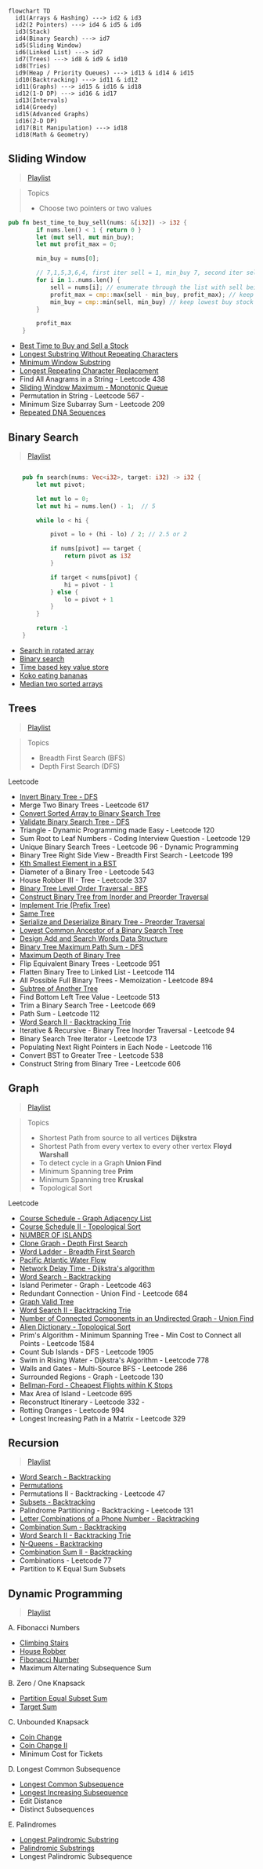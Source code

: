 ```mermaid

flowchart TD
  id1(Arrays & Hashing) ---> id2 & id3
  id2(2 Pointers) ---> id4 & id5 & id6
  id3(Stack)
  id4(Binary Search) ---> id7
  id5(Sliding Window)
  id6(Linked List) ---> id7
  id7(Trees) ---> id8 & id9 & id10
  id8(Tries)
  id9(Heap / Priority Queues) ---> id13 & id14 & id15
  id10(Backtracking) ---> id11 & id12
  id11(Graphs) ---> id15 & id16 & id18
  id12(1-D DP) ---> id16 & id17
  id13(Intervals)
  id14(Greedy)
  id15(Advanced Graphs)
  id16(2-D DP)
  id17(Bit Manipulation) ---> id18
  id18(Math & Geometry)
```



## Sliding Window
> [Playlist](https://www.youtube.com/watch?v=1pkOgXD63yU&list=PLot-Xpze53leOBgcVsJBEGrHPd_7x_koV)

> Topics
> - Choose two pointers or two values

```rust
pub fn best_time_to_buy_sell(nums: &[i32]) -> i32 {
        if nums.len() < 1 { return 0 }
        let (mut sell, mut min_buy);
        let mut profit_max = 0;

        min_buy = nums[0];

        // 7,1,5,3,6,4, first iter sell = 1, min_buy 7, second iter sell = 5, min_buy 1
        for i in 1..nums.len() {
            sell = nums[i]; // enumerate through the list with sell being current element
            profit_max = cmp::max(sell - min_buy, profit_max); // keep highest
            min_buy = cmp::min(sell, min_buy) // keep lowest buy stock
        }

        profit_max
    }
```

- [Best Time to Buy and Sell a Stock](https://github.com/brpandey/leetcode/blob/master/rust/src/p0121_best_time_to_buy_sell.rs)
- [Longest Substring Without Repeating Characters](https://github.com/brpandey/leetcode/blob/master/rust/src/p0003_longest_substr_no_repeat.rs)
- [Minimum Window Substring](https://github.com/brpandey/leetcode/blob/master/rust/src/p0076_minimum_window_substring.rs)
- [Longest Repeating Character Replacement](https://github.com/brpandey/leetcode/blob/master/rust/src/p0424_longest_repeating_char_replacement.rs)
- Find All Anagrams in a String - Leetcode 438
- [Sliding Window Maximum - Monotonic Queue](https://github.com/brpandey/leetcode/blob/master/rust/src/p0239_sliding_window_maximum.rs)
- Permutation in String - Leetcode 567 -
- Minimum Size Subarray Sum - Leetcode 209
- [Repeated DNA Sequences](https://github.com/brpandey/leetcode/blob/master/rust/src/p0187_repeated_dna_sequence.rs)

## Binary Search
> [Playlist](https://www.youtube.com/playlist?list=PLot-Xpze53leNZQd0iINpD-MAhMOMzWvO)

```rust

    pub fn search(nums: Vec<i32>, target: i32) -> i32 {
        let mut pivot;

        let mut lo = 0;
        let mut hi = nums.len() - 1;  // 5

        while lo < hi {

            pivot = lo + (hi - lo) / 2; // 2.5 or 2

            if nums[pivot] == target {
                return pivot as i32
            }

            if target < nums[pivot] {
                hi = pivot - 1
            } else {
                lo = pivot + 1
            }
        }

        return -1
    }
 ```

- [Search in rotated array](https://github.com/brpandey/leetcode/blob/master/rust/src/p0033_search_in_rotated_sorted_array.rs)
- [Binary search](https://github.com/brpandey/leetcode/blob/master/rust/src/p0704_binary_search.rs)
- [Time based key value store](https://github.com/brpandey/leetcode/blob/master/rust/src/p0981_time_based_key_value_store.rs)
- [Koko eating bananas](https://github.com/brpandey/leetcode/blob/master/rust/src/p0875_koko_eating_bananas.rs)
- [Median two sorted arrays](https://github.com/brpandey/leetcode/blob/master/rust/src/p0004_median_two_sorted_arrays.rs)

## Trees
> [Playlist](https://www.youtube.com/watch?v=OnSn2XEQ4MY&list=PLot-Xpze53ldg4pN6PfzoJY7KsKcxF1jg&index=2&t=0s)

> Topics
> - Breadth First Search (BFS)
> - Depth First Search (DFS)

Leetcode
- [Invert Binary Tree - DFS](https://github.com/brpandey/leetcode/blob/master/rust/src/p0226_invert_binary_tree.rs)
- Merge Two Binary Trees - Leetcode 617
- [Convert Sorted Array to Binary Search Tree](https://github.com/brpandey/leetcode/blob/master/rust/src/p0108_convert_sorted_array_to_bst.rs)
- [Validate Binary Search Tree - DFS](https://github.com/brpandey/leetcode/blob/master/rust/src/p0098_validate_binary_search_tree.rs)
- Triangle - Dynamic Programming made Easy - Leetcode 120
- Sum Root to Leaf Numbers - Coding Interview Question - Leetcode 129
- Unique Binary Search Trees - Leetcode 96 - Dynamic Programming
- Binary Tree Right Side View - Breadth First Search - Leetcode 199
- [Kth Smallest Element in a BST](https://github.com/brpandey/leetcode/blob/master/rust/src/p0230_kth_smallest_element_in_bst.rs)
- Diameter of a Binary Tree - Leetcode 543
- House Robber III - Tree - Leetcode 337
- [Binary Tree Level Order Traversal - BFS](https://github.com/brpandey/leetcode/blob/master/rust/src/p0102_binary_tree_level_order_traversal.rs)
- [Construct Binary Tree from Inorder and Preorder Traversal](https://github.com/brpandey/leetcode/blob/master/rust/src/p0105_construct_binary_tree_from_preorder_and_inorder_traversal.rs)
- [Implement Trie (Prefix Tree)](https://github.com/brpandey/leetcode/blob/master/rust/src/p0208_implement_trie.rs)
- [Same Tree](https://github.com/brpandey/leetcode/blob/master/rust/src/p0100_same_tree.rs)
- [Serialize and Deserialize Binary Tree - Preorder Traversal](https://github.com/brpandey/leetcode/blob/master/rust/src/p0297_serialize_and_deserialize_binary_tree.rs)
- [Lowest Common Ancestor of a Binary Search Tree](https://github.com/brpandey/leetcode/blob/master/rust/src/p0235_lowest_common_ancestor_of_a_binary_tree.rs)
- [Design Add and Search Words Data Structure](https://github.com/brpandey/leetcode/blob/master/rust/src/p0211_add_and_search_word.rs)
- [Binary Tree Maximum Path Sum - DFS](https://github.com/brpandey/leetcode/blob/master/rust/src/p0124_binary_tree_max_path_sum.rs)
- [Maximum Depth of Binary Tree](https://github.com/brpandey/leetcode/blob/master/rust/src/p0104_maximum_depth_of_binary_tree.rs)
- Flip Equivalent Binary Trees - Leetcode 951
- Flatten Binary Tree to Linked List - Leetcode 114 
- All Possible Full Binary Trees - Memoization - Leetcode 894
- [Subtree of Another Tree](https://github.com/brpandey/leetcode/blob/master/rust/src/p0572_subtree_of_another_tree.rs)
- Find Bottom Left Tree Value - Leetcode 513
- Trim a Binary Search Tree - Leetcode 669
- Path Sum - Leetcode 112
- [Word Search II - Backtracking Trie](https://github.com/brpandey/leetcode/blob/master/rust/src/p0212_word_search_ii.rs)
- Iterative & Recursive - Binary Tree Inorder Traversal - Leetcode 94
- Binary Search Tree Iterator - Leetcode 173
- Populating Next Right Pointers in Each Node - Leetcode 116
- Convert BST to Greater Tree - Leetcode 538
- Construct String from Binary Tree - Leetcode 606

## Graph
> [Playlist](https://www.youtube.com/watch?v=EgI5nU9etnU&list=PLot-Xpze53ldBT_7QA8NVot219jFNr_GI&index=1&t=0s)

> Topics
> - Shortest Path from source to all vertices **Dijkstra**
> - Shortest Path from every vertex to every other vertex **Floyd Warshall**
> - To detect cycle in a Graph **Union Find**
> - Minimum Spanning tree **Prim**
> - Minimum Spanning tree **Kruskal**
> - Topological Sort

Leetcode
- [Course Schedule - Graph Adjacency List](https://github.com/brpandey/leetcode/blob/master/rust/src/p0207_course_schedule.rs)
- [Course Schedule II - Topological Sort](https://github.com/brpandey/leetcode/blob/master/rust/src/p0210_course_schedule_ii.rs)
- [NUMBER OF ISLANDS](https://github.com/brpandey/leetcode/blob/master/rust/src/p0200_number_of_islands.rs)
- [Clone Graph - Depth First Search](https://github.com/brpandey/leetcode/blob/master/rust/src/p0133_clone_graph.rs)
- [Word Ladder - Breadth First Search](https://github.com/brpandey/leetcode/blob/master/rust/src/p0127_word_ladder.rs)
- [Pacific Atlantic Water Flow](https://github.com/brpandey/leetcode/blob/master/rust/src/p0417_pacific_atlantic_water_flow.rs)
- [Network Delay Time - Dijkstra's algorithm](https://github.com/brpandey/leetcode/blob/master/rust/src/p0743_network_delay_time.rs)
- [Word Search - Backtracking](https://github.com/brpandey/leetcode/blob/master/rust/src/p0079_word_search.rs)
- Island Perimeter - Graph - Leetcode 463 
- Redundant Connection - Union Find - Leetcode 684
- [Graph Valid Tree](https://github.com/brpandey/leetcode/blob/master/rust/src/p0261_graph_valid_tree.rs)
- [Word Search II - Backtracking Trie](https://github.com/brpandey/leetcode/blob/master/rust/src/p0212_word_search_ii.rs)
- [Number of Connected Components in an Undirected Graph - Union Find](https://github.com/brpandey/leetcode/blob/master/rust/src/p0323_number_of_connected_components_in_undirected_graph.rs)
- [Alien Dictionary - Topological Sort](https://github.com/brpandey/leetcode/blob/master/rust/src/p0269_alien_dictionary.rs)
- Prim's Algorithm - Minimum Spanning Tree - Min Cost to Connect all Points - Leetcode 1584
- Count Sub Islands - DFS - Leetcode 1905
- Swim in Rising Water - Dijkstra's Algorithm - Leetcode 778
- Walls and Gates - Multi-Source BFS - Leetcode 286 
- Surrounded Regions - Graph - Leetcode 130
- [Bellman-Ford - Cheapest Flights within K Stops](https://github.com/brpandey/leetcode/blob/master/rust/src/p0787_cheapest_flights_within_k_stops.rs)
- Max Area of Island - Leetcode 695 
- Reconstruct Itinerary - Leetcode 332 - 
- Rotting Oranges - Leetcode 994
- Longest Increasing Path in a Matrix - Leetcode 329

## Recursion
> [Playlist](https://www.youtube.com/watch?v=pfiQ_PS1g8E&list=PLot-Xpze53lf5C3HSjCnyFghlW0G1HHXo)

- [Word Search - Backtracking](https://github.com/brpandey/leetcode/blob/master/rust/src/p0079_word_search.rs)
- [Permutations](https://github.com/brpandey/leetcode/blob/master/rust/src/p0046_permutations.rs)
- Permutations II - Backtracking - Leetcode 47
- [Subsets - Backtracking](https://github.com/brpandey/leetcode/blob/master/rust/src/p0078_subsets.rs)
- Palindrome Partitioning - Backtracking - Leetcode 131 
- [Letter Combinations of a Phone Number - Backtracking](https://github.com/brpandey/leetcode/blob/master/rust/src/p0017_letter_comb_phone.rs)
- [Combination Sum - Backtracking](https://github.com/brpandey/leetcode/blob/master/rust/src/p0039_comb_sum_i.rs)
- [Word Search II - Backtracking Trie](https://github.com/brpandey/leetcode/blob/master/rust/src/p0212_word_search_ii.rs)
- [N-Queens - Backtracking](https://github.com/brpandey/leetcode/blob/master/rust/src/p0051_n_queens.rs)
- [Combination Sum II - Backtracking](https://github.com/brpandey/leetcode/blob/master/rust/src/p0040_combination_sum_ii.rs)
- Combinations - Leetcode 77
- Partition to K Equal Sum Subsets


## Dynamic Programming
> [Playlist](https://www.youtube.com/watch?v=g0npyaQtAQM&list=PLot-Xpze53lcvx_tjrr_m2lgD2NsRHlNO)

A. Fibonacci Numbers
- [Climbing Stairs](https://github.com/brpandey/leetcode/blob/master/rust/src/p0070_climbing_stairs.rs)
- [House Robber](https://github.com/brpandey/leetcode/blob/master/rust/src/p0198_house_robber.rs)
- [Fibonacci Number](https://github.com/brpandey/leetcode/blob/master/rust/src/p0509_fibonacci_number.rs)
- Maximum Alternating Subsequence Sum
		
B. Zero / One Knapsack		
- [Partition Equal Subset Sum](https://github.com/brpandey/leetcode/blob/master/rust/src/p0416_partition_equal_subset_sum.rs)
- [Target Sum](https://github.com/brpandey/leetcode/blob/master/rust/src/p0494_target_sum.rs)
		
C. Unbounded Knapsack		
- [Coin Change](https://github.com/brpandey/leetcode/blob/master/rust/src/p0322_coin_change.rs)
- [Coin Change II](https://github.com/brpandey/leetcode/blob/master/rust/src/p0518_coin_change_ii.rs)
- Minimum Cost for Tickets
		
D. Longest Common Subsequence		
- [Longest Common Subsequence](https://github.com/brpandey/leetcode/blob/master/rust/src/p1143_longest_common_subsequence.rs)
- [Longest Increasing Subsequence](https://github.com/brpandey/leetcode/blob/master/rust/src/p0300_longest_increasing_subsequence.rs)
- Edit Distance	
- Distinct Subsequences	

E. Palindromes		
- [Longest Palindromic Substring](https://github.com/brpandey/leetcode/blob/master/rust/src/p0005_longest_palindrome_substring.rs)
- [Palindromic Substrings](https://github.com/brpandey/leetcode/blob/master/rust/src/p0647_palindromic_substrings.rs)
- Longest Palindromic Subsequence		
